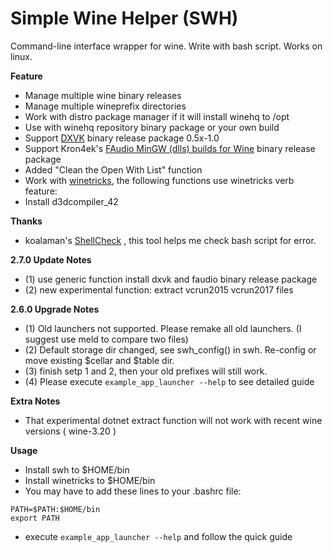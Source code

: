 # Simple Wine Helper (SWH)

 Command-line interface wrapper for wine. Write with bash script. Works on linux.

 **Feature**
* Manage multiple wine binary releases
* Manage multiple wineprefix directories
* Work with distro package manager if it will install winehq to /opt
* Use with winehq repository binary package or your own build
* Support [DXVK](https://github.com/doitsujin/dxvk) binary release package 0.5x-1.0
* Support Kron4ek's [FAudio MinGW (dlls) builds for Wine](https://github.com/Kron4ek/FAudio-Builds) binary release package
* Added "Clean the Open With List" function
* Work with [winetricks](https://wiki.winehq.org/Winetricks), the following functions use winetricks verb feature:
* Install d3dcompiler_42

 **Thanks**
 * koalaman's [ShellCheck](https://github.com/koalaman/shellcheck) , this tool helps me check bash script for error.

 **2.7.0 Update Notes**
* (1) use generic function install dxvk and faudio binary release package
* (2) new experimental function: extract vcrun2015 vcrun2017 files

 **2.6.0 Upgrade Notes**
* (1) Old launchers not supported. Please remake all old launchers. (I suggest use meld to compare two files)
* (2) Default storage dir changed, see swh_config() in swh. Re-config or move existing $cellar and $table dir.
* (3) finish setp 1 and 2, then your old prefixes will still work.
* (4) Please execute `example_app_launcher --help` to see detailed guide

 **Extra Notes**
* That experimental dotnet extract function will not work with recent wine versions ( wine-3.20 )

 **Usage**
* Install swh to $HOME/bin
* Install winetricks to $HOME/bin
* You may have to add these lines to your .bashrc file:
```
PATH=$PATH:$HOME/bin
export PATH
```
* execute `example_app_launcher --help` and follow the quick guide
